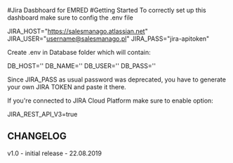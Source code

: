 #Jira Dasbhoard for EMRED
#Getting Started
To correctly set up this dashboard make sure to config the .env file

JIRA_HOST="https://salesmanago.atlassian.net"
JIRA_USER="username@salesmanago.pl"
JIRA_PASS="jira-apitoken"

Create .env in Database folder which will contain:

DB_HOST=''
DB_NAME=''
DB_USER=''
DB_PASS=''

Since JIRA_PASS as usual password was deprecated, you have to generate your own JIRA TOKEN and paste it there.

If you're connected to JIRA Cloud Platform make sure to enable option:

JIRA_REST_API_V3=true

## CHANGELOG ##

v1.0 - initial release - 22.08.2019 
